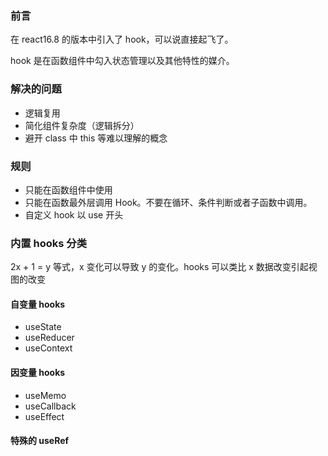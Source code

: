 ### 前言

在 react16.8 的版本中引入了 hook，可以说直接起飞了。

hook 是在函数组件中勾入状态管理以及其他特性的媒介。

### 解决的问题

- 逻辑复用
- 简化组件复杂度（逻辑拆分）
- 避开 class 中 this 等难以理解的概念

### 规则

- 只能在函数组件中使用
- 只能在函数最外层调用 Hook。不要在循环、条件判断或者子函数中调用。
- 自定义 hook 以 use 开头

### 内置 hooks 分类

2x + 1 = y 等式，x 变化可以导致 y 的变化。hooks 可以类比 x 数据改变引起视图的改变

#### 自变量 hooks

- useState
- useReducer
- useContext

#### 因变量 hooks

- useMemo
- useCallback
- useEffect

#### 特殊的 useRef
